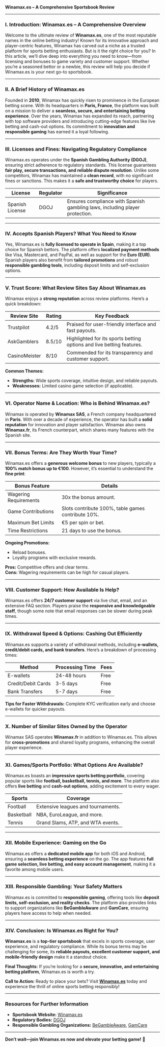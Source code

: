 **Winamax.es – A Comprehensive Sportsbook Review**  

---

### **I. Introduction: Winamax.es – A Comprehensive Overview**  
Welcome to the ultimate review of **Winamax.es**, one of the most reputable names in the online betting industry! Known for its innovative approach and player-centric features, Winamax has carved out a niche as a trusted platform for sports betting enthusiasts. But is it the right choice for you? In this article, we’ll dive deep into everything you need to know—from licensing and bonuses to game variety and customer support. Whether you’re a seasoned bettor or a newbie, this review will help you decide if Winamax.es is your next go-to sportsbook.  

---

### **II. A Brief History of Winamax.es**  
Founded in **2010**, Winamax has quickly risen to prominence in the European betting scene. With its headquarters in **Paris, France**, the platform was built on a mission to deliver a **seamless, secure, and entertaining betting experience**. Over the years, Winamax has expanded its reach, partnering with top software providers and introducing cutting-edge features like live betting and cash-out options. Its commitment to **innovation and responsible gaming** has earned it a loyal following.  

---

### **III. Licenses and Fines: Navigating Regulatory Compliance**  
Winamax.es operates under the **Spanish Gambling Authority (DGOJ)**, ensuring strict adherence to regulatory standards. This license guarantees **fair play, secure transactions, and reliable dispute resolution**. Unlike some competitors, Winamax has maintained a **clean record**, with no significant fines or sanctions. This makes it a **safe and trustworthy choice** for players.  

| **License**         | **Regulator**         | **Significance**                                                                 |
|----------------------|-----------------------|----------------------------------------------------------------------------------|
| Spanish License      | DGOJ                 | Ensures compliance with Spanish gambling laws, including player protection.      |

---

### **IV. Accepts Spanish Players? What You Need to Know**  
Yes, Winamax.es is **fully licensed to operate in Spain**, making it a top choice for Spanish bettors. The platform offers **localized payment methods** like Visa, Mastercard, and PayPal, as well as support for the **Euro (EUR)**. Spanish players also benefit from **tailored promotions** and robust **responsible gambling tools**, including deposit limits and self-exclusion options.  

---

### **V. Trust Score: What Review Sites Say About Winamax.es**  
Winamax enjoys a **strong reputation** across review platforms. Here’s a quick breakdown:  

| **Review Site**      | **Rating** | **Key Feedback**                                                                 |
|-----------------------|------------|----------------------------------------------------------------------------------|
| Trustpilot            | 4.2/5      | Praised for user-friendly interface and fast payouts.                            |
| AskGamblers           | 8.5/10     | Highlighted for its sports betting options and live betting features.            |
| CasinoMeister         | 8/10       | Commended for its transparency and customer support.                             |

**Common Themes:**  
- **Strengths:** Wide sports coverage, intuitive design, and reliable payouts.  
- **Weaknesses:** Limited casino game selection (if applicable).  

---

### **VI. Operator Name & Location: Who is Behind Winamax.es?**  
Winamax is operated by **Winamax SAS**, a French company headquartered in **Paris**. With over a decade of experience, the operator has built a **solid reputation** for innovation and player satisfaction. Winamax also owns **Winamax.fr**, its French counterpart, which shares many features with the Spanish site.  

---

### **VII. Bonus Terms: Are They Worth Your Time?**  
Winamax.es offers a **generous welcome bonus** to new players, typically a **100% match bonus up to €100**. However, it’s essential to understand the **fine print**:  

| **Bonus Feature**    | **Details**                                                                 |
|-----------------------|-----------------------------------------------------------------------------|
| Wagering Requirements | 30x the bonus amount.                                                      |
| Game Contributions    | Slots contribute 100%, table games contribute 10%.                         |
| Maximum Bet Limits    | €5 per spin or bet.                                                        |
| Time Restrictions     | 21 days to use the bonus.                                                  |

**Ongoing Promotions:**  
- Reload bonuses.  
- Loyalty programs with exclusive rewards.  

**Pros:** Competitive offers and clear terms.  
**Cons:** Wagering requirements can be high for casual players.  

---

### **VIII. Customer Support: How Available Is Help?**  
Winamax.es offers **24/7 customer support** via live chat, email, and an extensive FAQ section. Players praise the **responsive and knowledgeable staff**, though some note that email responses can be slower during peak times.  

---

### **IX. Withdrawal Speed & Options: Cashing Out Efficiently**  
Winamax.es supports a variety of withdrawal methods, including **e-wallets, credit/debit cards, and bank transfers**. Here’s a breakdown of processing times:  

| **Method**           | **Processing Time** | **Fees**                                                                 |
|-----------------------|---------------------|--------------------------------------------------------------------------|
| E-wallets             | 24-48 hours         | Free                                                                    |
| Credit/Debit Cards    | 3-5 days            | Free                                                                    |
| Bank Transfers        | 5-7 days            | Free                                                                    |

**Tips for Faster Withdrawals:** Complete KYC verification early and choose e-wallets for quicker payouts.  

---

### **X. Number of Similar Sites Owned by the Operator**  
Winamax SAS operates **Winamax.fr** in addition to Winamax.es. This allows for **cross-promotions** and shared loyalty programs, enhancing the overall player experience.  

---

### **XI. Games/Sports Portfolio: What Options Are Available?**  
Winamax.es boasts an **impressive sports betting portfolio**, covering popular sports like **football, basketball, tennis, and more**. The platform also offers **live betting** and **cash-out options**, adding excitement to every wager.  

| **Sports**           | **Coverage**                                                                 |
|-----------------------|-----------------------------------------------------------------------------|
| Football              | Extensive leagues and tournaments.                                         |
| Basketball            | NBA, EuroLeague, and more.                                                 |
| Tennis                | Grand Slams, ATP, and WTA events.                                          |

---

### **XII. Mobile Experience: Gaming on the Go**  
Winamax.es offers a **dedicated mobile app** for both iOS and Android, ensuring a **seamless betting experience** on the go. The app features **full game selection, live betting, and easy account management**, making it a favorite among mobile users.  

---

### **XIII. Responsible Gambling: Your Safety Matters**  
Winamax.es is committed to **responsible gaming**, offering tools like **deposit limits, self-exclusion, and reality checks**. The platform also provides links to support organizations like **BeGambleAware** and **GamCare**, ensuring players have access to help when needed.  

---

### **XIV. Conclusion: Is Winamax.es Right for You?**  
**Winamax.es** is a **top-tier sportsbook** that excels in sports coverage, user experience, and regulatory compliance. While its bonus terms may be challenging for some, its **reliable payouts, excellent customer support, and mobile-friendly design** make it a standout choice.  

**Final Thoughts:** If you’re looking for a **secure, innovative, and entertaining betting platform**, Winamax.es is worth a try.  

**Call to Action:** Ready to place your bets? Visit **[Winamax.es](https://winamax.es)** today and experience the thrill of online sports betting responsibly!  

---

### **Resources for Further Information**  
- **Sportsbook Website:** [Winamax.es](https://winamax.es)  
- **Regulatory Bodies:** [DGOJ](https://www.ordenacionjuego.es)  
- **Responsible Gambling Organizations:** [BeGambleAware](https://www.begambleaware.org), [GamCare](https://www.gamcare.org.uk)  

--- 

**Don’t wait—join Winamax.es now and elevate your betting game!** 🚀